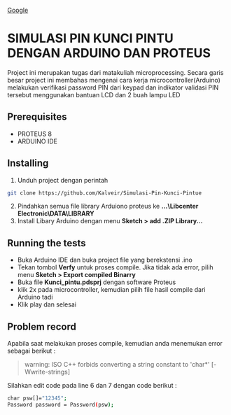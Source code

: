 [Google](https://www.google.com)
# SIMULASI PIN KUNCI PINTU DENGAN ARDUINO DAN PROTEUS
Project ini merupakan tugas dari matakuliah microprocessing. Secara garis besar project ini membahas mengenai cara kerja microcontroller(Arduino) melakukan verifikasi password PIN dari keypad dan indikator validasi PIN tersebut menggunakan bantuan LCD dan 2 buah lampu LED
## Prerequisites
* PROTEUS 8
* ARDUINO IDE
 ## Installing
1. Unduh project dengan perintah
```sh
git clone https://github.com/Kalveir/Simulasi-Pin-Kunci-Pintue
```
2. Pindahkan semua file library Arduiono proteus ke **...\Libcenter Electronic\DATA\LIBRARY**
3.  Install Libary Arduino dengan menu **Sketch > add .ZIP Library...**
## Running the tests 
* Buka Arduino IDE dan buka project file yang berekstensi .ino
* Tekan tombol **Verfy** untuk proses compile. Jika tidak ada error, pilih menu **Sketch > Export compiled Binarry**
* Buka file **Kunci_pintu.pdsprj** dengan software Proteus
* klik 2x pada microcontroller, kemudian pilih file hasil compile dari Arduino tadi
* Klik play dan selesai

## Problem record
Apabila saat melakukan proses compile, kemudian anda menemukan error sebagai berikut :
> warning: ISO C++ forbids converting a string constant to 'char*' [-Wwrite-strings]

Silahkan edit code pada line 6 dan 7 dengan code berikut :
```sh
char psw[]="12345";
Password password = Password(psw);
```
